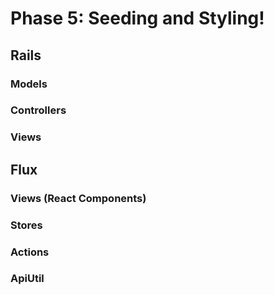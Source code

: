 # Phase 5: Seeding and Styling!

## Rails
### Models

### Controllers

### Views

## Flux
### Views (React Components)


### Stores


### Actions

### ApiUtil
